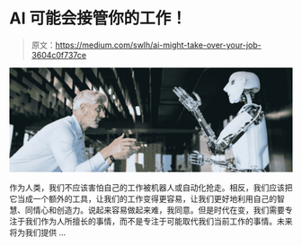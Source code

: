 # AI 可能会接管你的工作！

> 原文：<https://medium.com/swlh/ai-might-take-over-your-job-3604c0f737ce>

![](img/571fe736619ec587002b3cdc6b8cf82e.png)

作为人类，我们不应该害怕自己的工作被机器人或自动化抢走。相反，我们应该把它当成一个额外的工具，让我们的工作变得更容易，让我们更好地利用自己的智慧、同情心和创造力。说起来容易做起来难，我同意。但是时代在变，我们需要专注于我们作为人所擅长的事情，而不是专注于可能取代我们当前工作的事情。未来将为我们提供 …